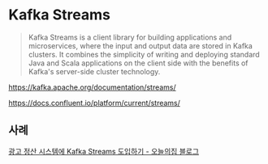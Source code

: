 # Kafka Streams

> Kafka Streams is a client library for building applications and microservices,
> where the input and output data are stored in Kafka clusters.
> It combines the simplicity of writing and deploying standard Java and Scala applications
> on the client side with the benefits of Kafka's server-side cluster technology.

<https://kafka.apache.org/documentation/streams/>

<https://docs.confluent.io/platform/current/streams/>

## 사례

[광고 정산 시스템에 Kafka Streams 도입하기 - 오늘의집 블로그](https://www.bucketplace.com/post/2022-05-20-%EA%B4%91%EA%B3%A0-%EC%A0%95%EC%82%B0-%EC%8B%9C%EC%8A%A4%ED%85%9C%EC%97%90-kafka-streams-%EB%8F%84%EC%9E%85%ED%95%98%EA%B8%B0/)
